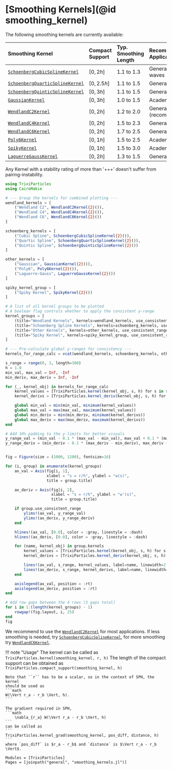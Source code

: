 # [Smoothing Kernels](@id smoothing_kernel)
The following smoothing kernels are currently available:

| Smoothing Kernel                          | Compact Support   | Typ. Smoothing Length | Recommended Application | Stability |
| :---------------------------------------- | :---------------- | :-------------------- | :---------------------- | :-------- |
| [`SchoenbergCubicSplineKernel`](@ref)     | $[0, 2h]$         | $1.1$ to $1.3$        | General + sharp waves   | ++        |
| [`SchoenbergQuarticSplineKernel`](@ref)   | $[0, 2.5h]$       | $1.1$ to $1.5$        | General                 | +++       |
| [`SchoenbergQuinticSplineKernel`](@ref)   | $[0, 3h]$         | $1.1$ to $1.5$        | General                 | +++       |
| [`GaussianKernel`](@ref)                  | $[0, 3h]$         | $1.0$ to $1.5$        | Academic                | +++       |
| [`WendlandC2Kernel`](@ref)                | $[0, 2h]$         | $1.2$ to $2.0$        | General (recommended)   | ++++      |
| [`WendlandC4Kernel`](@ref)                | $[0, 2h]$         | $1.5$ to $2.3$        | General                 | +++++     |
| [`WendlandC6Kernel`](@ref)                | $[0, 2h]$         | $1.7$ to $2.5$        | General                 | +++++     |
| [`Poly6Kernel`](@ref)                     | $[0, 1h]$         | $1.5$ to $2.5$        | Academic                | +         |
| [`SpikyKernel`](@ref)                     | $[0, 1h]$         | $1.5$ to $3.0$        | Academic                | +         |
| [`LaguerreGaussKernel`](@ref)             | $[0, 2h]$         | $1.3$ to $1.5$        | General                 | ++++      |

Any Kernel with a stability rating of more than '+++' doesn't suffer from pairing-instability.

```julia
using TrixiParticles
using CairoMakie

# --- Group the kernels for combined plotting ---
wendland_kernels = [
    ("Wendland C2", WendlandC2Kernel{2}()),
    ("Wendland C4", WendlandC4Kernel{2}()),
    ("Wendland C6", WendlandC6Kernel{2}())
]

schoenberg_kernels = [
    ("Cubic Spline", SchoenbergCubicSplineKernel{2}()),
    ("Quartic Spline", SchoenbergQuarticSplineKernel{2}()),
    ("Quintic Spline", SchoenbergQuinticSplineKernel{2}())
]

other_kernels = [
    ("Gaussian", GaussianKernel{2}()),
    ("Poly6", Poly6Kernel{2}()),
    ("Laguerre-Gauss", LaguerreGaussKernel{2}())
]

spiky_kernel_group = [
    ("Spiky Kernel", SpikyKernel{2}())
]

# A list of all kernel groups to be plotted
# A boolean flag controls whether to apply the consistent y-range
kernel_groups = [
    (title="Wendland Kernels", kernels=wendland_kernels, use_consistent_range=true),
    (title="Schoenberg Spline Kernels", kernels=schoenberg_kernels, use_consistent_range=true),
    (title="Other Kernels", kernels=other_kernels, use_consistent_range=true),
    (title="Spiky Kernel", kernels=spiky_kernel_group, use_consistent_range=false)
]

# --- Pre-calculate global y-ranges for consistency ---
kernels_for_range_calc = vcat(wendland_kernels, schoenberg_kernels, other_kernels)

s_range = range(0, 3, length=300)
h = 1.0
min_val, max_val = Inf, -Inf
min_deriv, max_deriv = Inf, -Inf

for (_, kernel_obj) in kernels_for_range_calc
    kernel_values = [TrixiParticles.kernel(kernel_obj, s, h) for s in s_range]
    kernel_derivs = [TrixiParticles.kernel_deriv(kernel_obj, s, h) for s in s_range]

    global min_val = min(min_val, minimum(kernel_values))
    global max_val = max(max_val, maximum(kernel_values))
    global min_deriv = min(min_deriv, minimum(kernel_derivs))
    global max_deriv = max(max_deriv, maximum(kernel_derivs))
end

# Add 10% padding to the y-limits for better visuals
y_range_val = (min_val - 0.1 * (max_val - min_val), max_val + 0.1 * (max_val - min_val))
y_range_deriv = (min_deriv - 0.1 * (max_deriv - min_deriv), max_deriv + 0.1 * (max_deriv - min_deriv))


fig = Figure(size = (1000, 1200), fontsize=16)

for (i, group) in enumerate(kernel_groups)
    ax_val = Axis(fig[i, 1],
                  xlabel = "s = r/h", ylabel = "w(s)",
                  title = group.title)

    ax_deriv = Axis(fig[i, 2],
                    xlabel = "s = r/h", ylabel = "w'(s)",
                    title = group.title)

    if group.use_consistent_range
        ylims!(ax_val, y_range_val)
        ylims!(ax_deriv, y_range_deriv)
    end

    hlines!(ax_val, [0.0], color = :gray, linestyle = :dash)
    hlines!(ax_deriv, [0.0], color = :gray, linestyle = :dash)

    for (name, kernel_obj) in group.kernels
        kernel_values = [TrixiParticles.kernel(kernel_obj, s, h) for s in s_range]
        kernel_derivs = [TrixiParticles.kernel_deriv(kernel_obj, s, h) for s in s_range]

        lines!(ax_val, s_range, kernel_values, label=name, linewidth=2.5)
        lines!(ax_deriv, s_range, kernel_derivs, label=name, linewidth=2.5)
    end

    axislegend(ax_val, position = :rt)
    axislegend(ax_deriv, position = :rt)
end

# Add row gaps between the 4 rows (3 gaps total)
for i in 1:(length(kernel_groups) - 1)
    rowgap!(fig.layout, i, 25)
end
fig
```



We recommend to use the [`WendlandC2Kernel`](@ref) for most applications.
If less smoothing is needed, try [`SchoenbergCubicSplineKernel`](@ref), for more smoothing try [`WendlandC6Kernel`](@ref).

!!! note "Usage"
    The kernel can be called as
    ```
    TrixiParticles.kernel(smoothing_kernel, r, h)
    ```
    The length of the compact support can be obtained as
    ```
    TrixiParticles.compact_support(smoothing_kernel, h)
    ```

    Note that ``r`` has to be a scalar, so in the context of SPH, the kernel
    should be used as
    ```math
    W(\Vert r_a - r_b \Vert, h).
    ```

    The gradient required in SPH,
    ```math
        \nabla_{r_a} W(\Vert r_a - r_b \Vert, h)
    ```
    can be called as
    ```
    TrixiParticles.kernel_grad(smoothing_kernel, pos_diff, distance, h)
    ```
    where `pos_diff` is $r_a - r_b$ and `distance` is $\Vert r_a - r_b \Vert$.

```@autodocs
Modules = [TrixiParticles]
Pages = [joinpath("general", "smoothing_kernels.jl")]
```
